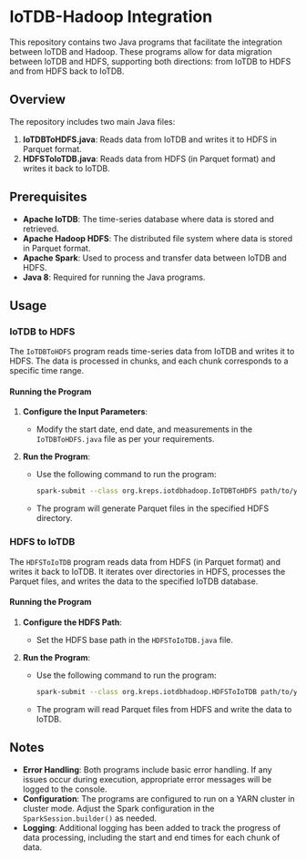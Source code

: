 # IoTDB-Hadoop Integration

This repository contains two Java programs that facilitate the integration between IoTDB and Hadoop. These programs allow for data migration between IoTDB and HDFS, supporting both directions: from IoTDB to HDFS and from HDFS back to IoTDB.

## Overview

The repository includes two main Java files:

1. **IoTDBToHDFS.java**: Reads data from IoTDB and writes it to HDFS in Parquet format.
2. **HDFSToIoTDB.java**: Reads data from HDFS (in Parquet format) and writes it back to IoTDB.

## Prerequisites

- **Apache IoTDB**: The time-series database where data is stored and retrieved.
- **Apache Hadoop HDFS**: The distributed file system where data is stored in Parquet format.
- **Apache Spark**: Used to process and transfer data between IoTDB and HDFS.
- **Java 8**: Required for running the Java programs.

## Usage

### IoTDB to HDFS

The `IoTDBToHDFS` program reads time-series data from IoTDB and writes it to HDFS. The data is processed in chunks, and each chunk corresponds to a specific time range. 

#### Running the Program

1. **Configure the Input Parameters**: 
   - Modify the start date, end date, and measurements in the `IoTDBToHDFS.java` file as per your requirements.

2. **Run the Program**:
   - Use the following command to run the program:
     ```bash
     spark-submit --class org.kreps.iotdbhadoop.IoTDBToHDFS path/to/your/jarfile.jar
     ```
   - The program will generate Parquet files in the specified HDFS directory.

### HDFS to IoTDB

The `HDFSToIoTDB` program reads data from HDFS (in Parquet format) and writes it back to IoTDB. It iterates over directories in HDFS, processes the Parquet files, and writes the data to the specified IoTDB database.

#### Running the Program

1. **Configure the HDFS Path**:
   - Set the HDFS base path in the `HDFSToIoTDB.java` file.

2. **Run the Program**:
   - Use the following command to run the program:
     ```bash
     spark-submit --class org.kreps.iotdbhadoop.HDFSToIoTDB path/to/your/jarfile.jar
     ```
   - The program will read Parquet files from HDFS and write the data to IoTDB.

## Notes

- **Error Handling**: Both programs include basic error handling. If any issues occur during execution, appropriate error messages will be logged to the console.
- **Configuration**: The programs are configured to run on a YARN cluster in cluster mode. Adjust the Spark configuration in the `SparkSession.builder()` as needed.
- **Logging**: Additional logging has been added to track the progress of data processing, including the start and end times for each chunk of data.